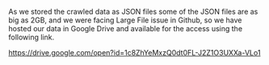 As we stored the crawled data as JSON files some of the JSON files are as big as 2GB, and we were facing Large File issue in Github, so we have hosted our data in Google Drive and available for the access using the following link. 

https://drive.google.com/open?id=1c8ZhYeMxzQ0dt0FL-J2Z1O3UXXa-VLo1
